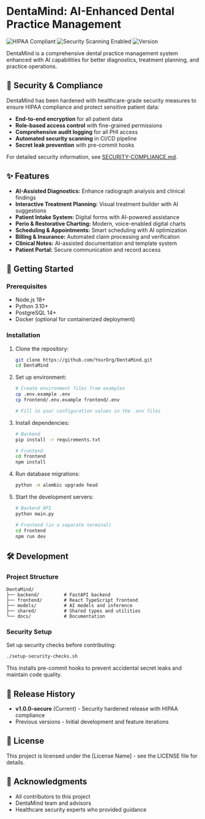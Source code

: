 # DentaMind: AI-Enhanced Dental Practice Management

![HIPAA Compliant](https://img.shields.io/badge/HIPAA-Ready-blue?style=flat&logo=security)
![Security Scanning Enabled](https://img.shields.io/badge/Security-Scanning%20Enabled-brightgreen?style=flat&logo=github)
![Version](https://img.shields.io/badge/version-v1.0.0--secure-orange?style=flat&logo=git)

DentaMind is a comprehensive dental practice management system enhanced with AI capabilities for better diagnostics, treatment planning, and practice operations.

## 🔐 Security & Compliance

DentaMind has been hardened with healthcare-grade security measures to ensure HIPAA compliance and protect sensitive patient data:

- **End-to-end encryption** for all patient data
- **Role-based access control** with fine-grained permissions
- **Comprehensive audit logging** for all PHI access
- **Automated security scanning** in CI/CD pipeline
- **Secret leak prevention** with pre-commit hooks

For detailed security information, see [SECURITY-COMPLIANCE.md](SECURITY-COMPLIANCE.md).

## ✨ Features

- **AI-Assisted Diagnostics:** Enhance radiograph analysis and clinical findings
- **Interactive Treatment Planning:** Visual treatment builder with AI suggestions
- **Patient Intake System:** Digital forms with AI-powered assistance
- **Perio & Restorative Charting:** Modern, voice-enabled digital charts
- **Scheduling & Appointments:** Smart scheduling with AI optimization
- **Billing & Insurance:** Automated claim processing and verification
- **Clinical Notes:** AI-assisted documentation and template system
- **Patient Portal:** Secure communication and record access

## 🚀 Getting Started

### Prerequisites

- Node.js 18+
- Python 3.10+
- PostgreSQL 14+
- Docker (optional for containerized deployment)

### Installation

1. Clone the repository:
   ```bash
   git clone https://github.com/YourOrg/DentaMind.git
   cd DentaMind
   ```

2. Set up environment:
   ```bash
   # Create environment files from examples
   cp .env.example .env
   cp frontend/.env.example frontend/.env
   
   # Fill in your configuration values in the .env files
   ```

3. Install dependencies:
   ```bash
   # Backend
   pip install -r requirements.txt
   
   # Frontend
   cd frontend
   npm install
   ```

4. Run database migrations:
   ```bash
   python -m alembic upgrade head
   ```

5. Start the development servers:
   ```bash
   # Backend API
   python main.py
   
   # Frontend (in a separate terminal)
   cd frontend
   npm run dev
   ```

## 🛠️ Development

### Project Structure

```
DentaMind/
├── backend/         # FastAPI backend
├── frontend/        # React TypeScript frontend
├── models/          # AI models and inference
├── shared/          # Shared types and utilities
└── docs/            # Documentation
```

### Security Setup

Set up security checks before contributing:

```bash
./setup-security-checks.sh
```

This installs pre-commit hooks to prevent accidental secret leaks and maintain code quality.

## 🔄 Release History

- **v1.0.0-secure** (Current) - Security hardened release with HIPAA compliance
- Previous versions - Initial development and feature iterations

## 📄 License

This project is licensed under the [License Name] - see the LICENSE file for details.

## 🙏 Acknowledgments

- All contributors to this project
- DentaMind team and advisors
- Healthcare security experts who provided guidance